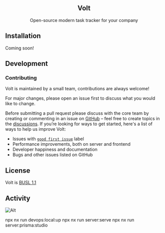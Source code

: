 <h2 align="center" >Volt </h3>
<p align="center">Open-source modern task tracker for your company</p>

## Installation

Coming soon!

## Development

### Contributing

Volt is maintained by a small team, contributions are always welcome!

For major changes, please open an issue first to discuss what you would like to change.

Before submitting a pull request please discuss with the core team by creating or commenting in an issue on [GitHub](https://www.github.com/voltplanner/volt/issues) – feel free to create topics in the [discussions](https://www.github.com/voltplanner/volt/discussions). If you’re looking for ways to get started, here's a list of ways to help us improve Volt:

- Issues with [`good first issue`](https://github.com/voltplanner/volt/labels/good%20first%20issue) label
- Performance improvements, both on server and frontend
- Developer happiness and documentation
- Bugs and other issues listed on GitHub

## License

Volt is [BUSL 1.1](./LICENSE.md)

## Activity

![Alt](https://repobeats.axiom.co/api/embed/ab9e069a7bd2d20ce915817f836c66a893cd0492.svg 'Repobeats analytics image')

npx nx run devops:local:up
npx nx run server:serve
npx nx run server:prisma:studio
